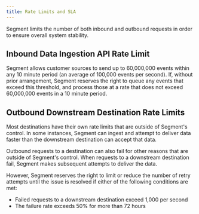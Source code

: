 ```yaml
---
title: Rate Limits and SLA
---
```

Segment limits the number of both inbound and outbound requests in order to ensure overall system stability.

## Inbound Data Ingestion API Rate Limit

Segment allows customer sources to send up to 60,000,000 events within any 10 minute period (an average of 100,000 events per second). If, without prior arrangement, Segment reserves the right to queue any events that exceed this threshold, and process those at a rate that does not exceed 60,000,000 events in a 10 minute period.

## Outbound Downstream Destination Rate Limits

Most destinations have their own rate limits that are outside of Segment's control. In some instances, Segment can ingest and attempt to deliver data faster than the downstream destination can accept that data. 

Outbound requests to a destination can also fail for other reasons that are outside of Segment's control. When requests to a downstream destination fail, Segment makes subsequent attempts to deliver the data. 

However, Segment reserves the right to limit or reduce the number of retry attempts until the issue is resolved if either of the following conditions are met:

- Failed requests to a downstream destination exceed 1,000 per second
- The failure rate exceeds 50% for more than 72 hours